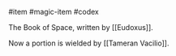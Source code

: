 #item #magic-item #codex

The Book of Space, written by [[Eudoxus]].

Now a portion is wielded by [[Tameran Vacilio]].